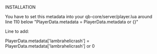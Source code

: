 INSTALLATION


You have to set this metadata into your qb-core/server/player.lua around line 110 
below "PlayerData.metadata = PlayerData.metadata or {}"


Line to add:

PlayerData.metadata['lambrahelicrash'] = PlayerData.metadata['lambrahelicrash'] or 0